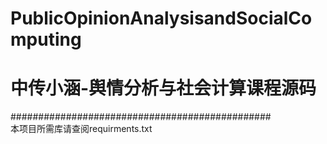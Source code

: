 # PublicOpinionAnalysisandSocialComputing
# 中传小涵-舆情分析与社会计算课程源码

###############################################  
本项目所需库请查阅requirments.txt